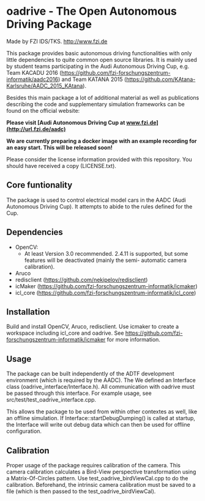 oadrive - The Open Autonomous Driving Package
===========================================================

Made by FZI IDS/TKS. http://www.fzi.de

This package provides basic autonomous driving functionalities
with only little dependencies to quite common open source libraries. It is mainly used by student teams participating in the Audi Autonomous Driving Cup, e.g. Team KACADU 2016 (https://github.com/fzi-forschungszentrum-informatik/aadc2016) and Team KATANA 2015 (https://github.com/KAtana-Karlsruhe/AADC_2015_KAtana).

Besides this main package a lot of additional material as well as publications describing the code and supplementary simulation frameworks can be found on the official website:

**Please visit [Audi Autonomous Driving Cup at www.fzi.de](http://url.fzi.de/aadc)**

**We are currently preparing a docker image with an example recording for an easy start. This will be released soon!**

Please consider the license information provided with this repository.
You should have received a copy (LICENSE.txt).


Core funtionality
-----------------------------------------------------------
The package is used to control electrical model cars in the
AADC (Audi Autonomous Driving Cup). It attempts to abide to
the rules defined for the Cup.


Dependencies
------------------------------------------------------------
- OpenCV:
    - At least Version 3.0 recommended. 2.4.11 is supported,
      but some features will be deactivated (mainly the semi-
      automatic camera calibration).
- Aruco
- redisclient (https://github.com/nekipelov/redisclient)
- icMaker (https://github.com/fzi-forschungszentrum-informatik/icmaker)
- icl_core (https://github.com/fzi-forschungszentrum-informatik/icl_core)


Installation
-------------------------------------------------------------
Build and install OpenCV, Aruco, redisclient. Use icmaker to create
a workspace including icl_core and oadrive. See 
https://github.com/fzi-forschungszentrum-informatik/icmaker for
more information.


Usage
------------------------------------------------------------
The package can be built independently of the ADTF development
environment (which is required by the AADC). The 
We defined an Interface class (oadrive_interface/Interface.h).
All communication with oadrive must be passed through this
interface.
For example usage, see src/test/test_oadrive_interface.cpp.

This allows the package to be used from within other contextes
as well, like an offline simulation.
If Interface::startDebugDumping() is called at startup, the
Interface will write out debug data which can then be used for
offline configuration.


Calibration
-------------------------------------------------------------
Proper usage of the package requires calibration of the camera.
This camera calibration calculates a Bird-View perspective
transformation using a Matrix-Of-Circles pattern.
Use test_oadrive_birdViewCal.cpp to do the calibration.
Beforehand, the intrinsic camera calibration must be saved to
a file (which is then passed to the test_oadrive_birdViewCal).

